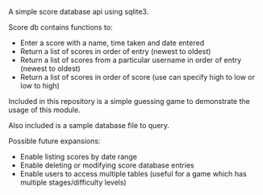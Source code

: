 A simple score database api using sqlite3.

Score db contains functions to:
- Enter a score with a name, time taken and date entered
- Return a list of scores in order of entry (newest to oldest)
- Return a list of scores from a particular username in order of entry (newest to oldest)
- Return a list of scores in order of score (use can specify high to low or low to high)

Included in this repository is a simple guessing game to demonstrate the usage of this module.

Also included is a sample database file to query.

Possible future expansions:
- Enable listing scores by date range
- Enable deleting or modifying score database entries
- Enable users to access multiple tables (useful for a game which has multiple stages/difficulty levels)